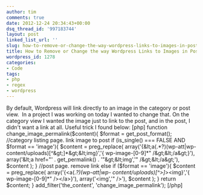 ```yaml
---
author: tim
comments: true
date: 2012-12-24 20:34:43+00:00
dsq_thread_id: '997183744'
layout: post
linked_list_url: ''
slug: how-to-remove-or-change-the-way-wordpress-links-to-images-in-posts
title: How to Remove or Change the way Wordpress Links to Images in Posts
wordpress_id: 1278
categories:
- Code
tags:
- php
- regex
- wordpress
---
```


By default, Wordpress will link directly to an image in the category or post
view.  In a project I was working on today I wanted to change that. On the
category view I wanted the image just to link to the post, and in the post, I
didn't want a link at all. Useful trick I found below: [php] function
change_image_permalink($content){ $format = get_post_format(); //category
listing page. link image to post if (is_single() === FALSE AND $format ==
'image'){ $content = preg_replace( array('{&lt;a(.*?)(wp-att|wp-
content/uploads)[^&gt;]*&gt;&lt;img}','{ wp-image-[0-9]*" /&gt;&lt;/a&gt;}'),
array('&lt;a href="' . get_permalink() . '"&gt;&lt;img','" /&gt;&lt;/a&gt;'),
$content ); } //post page. remove link else if ($format == 'image'){ $content
= preg_replace( array('{&lt;a(.*?)(wp-att|wp-
content/uploads)[^&gt;]*&gt;&lt;img}','{ wp-image-[0-9]*" /&gt;&lt;/a&gt;}'),
array('&lt;img','" /&gt;'), $content ); } return $content; }
add_filter('the_content', 'change_image_permalink'); [/php]

